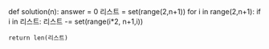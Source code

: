 def solution(n):
    answer = 0
    리스트 = set(range(2,n+1))
    for i in range(2,n+1):
        if i in 리스트:
            리스트 -= set(range(i*2, n+1,i))
    
    return len(리스트)